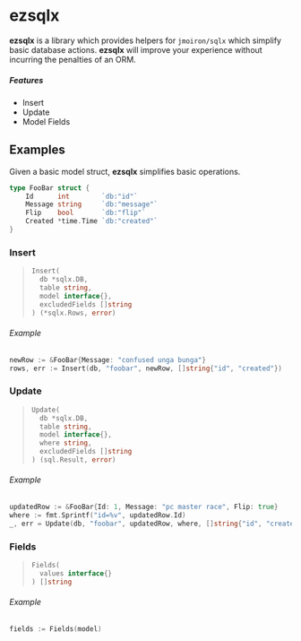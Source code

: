 # ezsqlx

**ezsqlx** is a library which provides helpers for `jmoiron/sqlx` which simplify basic database actions. **ezsqlx** will improve your experience without incurring the penalties of an ORM.

##### Features

* Insert
* Update
* Model Fields

## Examples

Given a basic model struct, **ezsqlx** simplifies basic operations.

```go
type FooBar struct {
	Id      int        `db:"id"`
	Message string     `db:"message"`
	Flip    bool       `db:"flip"`
	Created *time.Time `db:"created"`
}
```

### Insert
> ```go
> Insert(
>   db *sqlx.DB,
>   table string,
>   model interface{},
>   excludedFields []string
> ) (*sqlx.Rows, error)
> ```

###### Example
```go
newRow := &FooBar{Message: "confused unga bunga"}
rows, err := Insert(db, "foobar", newRow, []string{"id", "created"})
```

### Update

> ```go
> Update(
>  	db *sqlx.DB,
>  	table string,
>  	model interface{},
>  	where string,
>  	excludedFields []string
> ) (sql.Result, error) 
> ```

###### Example
```go
updatedRow := &FooBar{Id: 1, Message: "pc master race", Flip: true}
where := fmt.Sprintf("id=%v", updatedRow.Id)
_, err = Update(db, "foobar", updatedRow, where, []string{"id", "created"})
```

### Fields

> ```go
> Fields(
>   values interface{}
> ) []string
> ```

###### Example

```go
fields := Fields(model)
```

